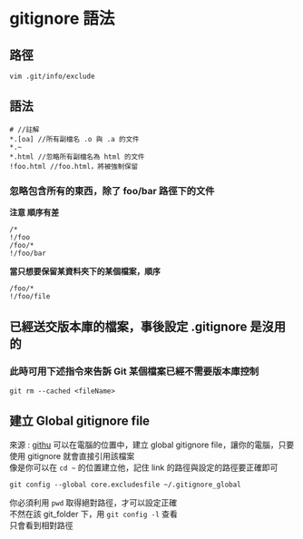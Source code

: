 # gitignore 語法
## 路徑
```
vim .git/info/exclude
```

## 語法
```
# //註解
*.[oa] //所有副檔名 .o 與 .a 的文件
*.~
*.html //忽略所有副檔名為 html 的文件
!foo.html //foo.html，將被強制保留
```

### 忽略包含所有的東西，除了 foo/bar 路徑下的文件

**注意 順序有差**
```
/*
!/foo
/foo/*
!/foo/bar
```

**當只想要保留某資料夾下的某個檔案，順序**
```
/foo/*
!/foo/file
```

## 已經送交版本庫的檔案，事後設定 .gitignore 是沒用的
### 此時可用下述指令來告訴 Git 某個檔案已經不需要版本庫控制

```
git rm --cached <fileName>
```

## 建立 Global gitignore file
來源 : [githu](https://help.github.com/articles/ignoring-files/)
可以在電腦的位置中，建立 global gitignore file，讓你的電腦，只要使用 gitignore 就會直接引用該檔案  
像是你可以在 ```cd ~``` 的位置建立他，記住 link 的路徑與設定的路徑要正確即可
```
git config --global core.excludesfile ~/.gitignore_global
```

你必須利用 ```pwd``` 取得絕對路徑，才可以設定正確  
不然在該 git_folder 下，用 ```git config -l``` 查看  
只會看到相對路徑